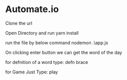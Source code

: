 # Automate.io

Clone the url

Open Directory and run yarn install

run the file by below command
  nodemon .\app.js

On clicking enter button we can get the word of the day

for defnition of a word type: defn brace

for Game Just Type: play
